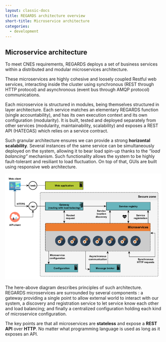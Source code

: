 ```yaml
---
layout: classic-docs
title: REGARDS architecture overview
short-title: Microservice architecture
categories:
  - development
---
```


## Microservice architecture

To meet CNES requirements, REGARDS deploys a set of business services within a distributed and modular microservices architecture.

These microservices are highly cohesive and loosely coupled Restful web services, interacting inside the cluster using synchronous (REST through HTTP protocol) and asynchronous (event bus through AMQP protocol) communications.

Each microservice is structured in modules, being themselves structured in layer architecture. Each service matches an elementary REGARDS function (single accountability), and has its own execution context and its own configuration (modularity). It is built, tested and deployed separately from other services (modularity, maintainability, scalability) and exposes a REST API (HATEOAS) which relies on a service contract.

Such granular architecture ensures we can provide a strong **horizontal scalability**. Several instances of the same service can be simultaneously deployed on the system, allowing it to bear load spin-up thanks to the *“load balancing”* mechanism. Such functionality allows the system to be highly fault-tolerant and resiliant to load fluctuation. On top of that, GUIs are built using responsive web architecture.

![](/assets/schemas/architecture/microservice_architecture.png)

The here-above diagram describes principles of such architecture.  
REGARDS microservices are surrounded by several components : a gateway providing a single point to allow external world to interact with our system, a discovery and registration service to let service know each other and load balancing; and finally a centralized configuration holding each kind of microservice configuration.

The key points are that all microservices are **stateless** and expose a **REST API** over **HTTP**. No matter what programming language is used as long as it exposes an API.
